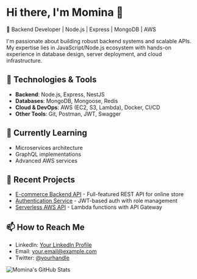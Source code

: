 # Hi there, I'm Momina 👋

🚀 Backend Developer | Node.js | Express | MongoDB | AWS

I'm passionate about building robust backend systems and scalable APIs. My expertise lies in JavaScript/Node.js ecosystem with hands-on experience in database design, server deployment, and cloud infrastructure.

## 🔧 Technologies & Tools
- **Backend**: Node.js, Express, NestJS
- **Databases**: MongoDB, Mongoose, Redis
- **Cloud & DevOps**: AWS (EC2, S3, Lambda), Docker, CI/CD
- **Other Tools**: Git, Postman, JWT, Swagger

## 🌱 Currently Learning
- Microservices architecture
- GraphQL implementations
- Advanced AWS services

## 💼 Recent Projects
- [E-commerce Backend API](https://github.com/yourusername/ecommerce-api) - Full-featured REST API for online store
- [Authentication Service](https://github.com/yourusername/auth-service) - JWT-based auth with role management
- [Serverless AWS API](https://github.com/yourusername/serverless-api) - Lambda functions with API Gateway

## 📫 How to Reach Me
- LinkedIn: [Your LinkedIn Profile]()
- Email: your.email@example.com
- Twitter: [@yourhandle](https://twitter.com/yourhandle)

![Momina's GitHub Stats](https://github-readme-stats.vercel.app/api?username=yourusername&show_icons=true&theme=radical)
